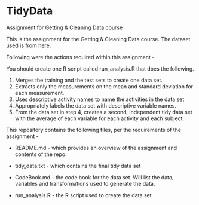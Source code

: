 # TidyData
Assignment for Getting &amp; Cleaning Data course

This is the assignment for the Getting & Cleaning Data course. The dataset used is from [here](https://d396qusza40orc.cloudfront.net/getdata%2Fprojectfiles%2FUCI%20HAR%20Dataset.zip).

Following were the actions required within this assignment - 

You should create one R script called run_analysis.R that does the following.

1. Merges the training and the test sets to create one data set.
2. Extracts only the measurements on the mean and standard deviation for each measurement.
3. Uses descriptive activity names to name the activities in the data set
4. Appropriately labels the data set with descriptive variable names.
5. From the data set in step 4, creates a second, independent tidy data set with the average of each variable for each activity and each subject.

This repository contains the following files, per the requirements of the assignment - 

* README.md - which provides an overview of the assignment and contents of the repo.

* tidy_data.txt - which contains the final tidy data set

* CodeBook.md - the code book for the data set. Will list the data, variables and transformations used to generate the data.

* run_analysis.R - the R script used to create the data set. 
